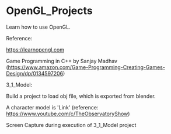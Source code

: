 # OpenGL_Projects

Learn how to use OpenGL.

Reference: 

https://learnopengl.com 

Game Programming in C++ by Sanjay Madhav (https://www.amazon.com/Game-Programming-Creating-Games-Design/dp/0134597206)


3_1_Model:

Build a project to load obj file, which is exported from blender.

A character model is 'Link' (reference: https://www.youtube.com/c/TheObservatoryShow)

Screen Capture during execution of 3_1_Model project

